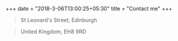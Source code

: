 +++
date = "2018-3-06T13:00:25+05:30"
title = "Contact me"
+++
>St Leonard's Street, Edinburgh

>United Kingdom, EH8 9RD
